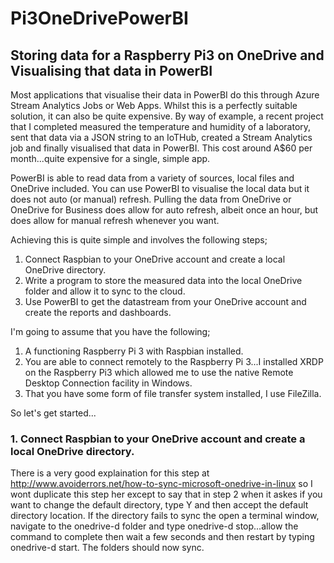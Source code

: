 # Pi3OneDrivePowerBI
## Storing data for a Raspberry Pi3 on OneDrive and Visualising that data in PowerBI

Most applications that visualise their data in PowerBI do this through Azure Stream Analytics Jobs or Web Apps.  Whilst this is a perfectly suitable solution, it can also be quite expensive.  By way of example, a recent project that I completed measured the temperature and humidity of a laboratory, sent that data via a JSON string to an IoTHub, created a Stream Analytics job and finally visualised that data in PowerBI.  This cost around A$60 per month...quite expensive for a single, simple app.

PowerBI is able to read data from a variety of sources, local files and OneDrive included.  You can use PowerBI to visualise the local data but it does not auto (or manual) refresh.  Pulling the data from OneDrive or OneDrive for Business does allow for auto refresh, albeit once an hour, but does allow for manual refresh whenever you want.

Achieving this is quite simple and involves the following steps;
  1. Connect Raspbian to your OneDrive account and create a local OneDrive directory.
  2. Write a program to store the measured data into the local OneDrive folder and allow it to sync to the cloud.
  3. Use PowerBI to get the datastream from your OneDrive account and create the reports and dashboards.
  
I'm going to assume that you have the following;

  1. A functioning Raspberry Pi 3 with Raspbian installed.  
  2. You are able to connect remotely to the Raspberry Pi 3...I installed XRDP on the Raspberry Pi3 which allowed me to use the native Remote Desktop Connection facility in Windows.  
  3. That you have some form of file transfer system installed, I use FileZilla.

So let's get started...

### 1. Connect Raspbian to your OneDrive account and create a local OneDrive directory.
   
   There is a very good explaination for this step at http://www.avoiderrors.net/how-to-sync-microsoft-onedrive-in-linux so I wont duplicate this step her except to say that in step 2 when it askes if you want to change the default directory, type Y and then accept the default directory location.  If the directory fails to sync the open a terminal window, navigate to the onedrive-d folder and type onedrive-d stop...allow the command to complete then wait a few seconds and then restart by typing onedrive-d start.  The folders should now sync.
